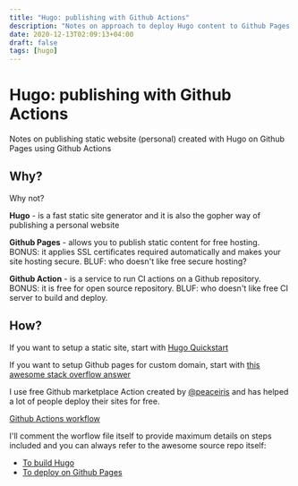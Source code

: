 ```yaml
---
title: "Hugo: publishing with Github Actions"
description: "Notes on approach to deploy Hugo content to Github Pages using Github Actions"
date: 2020-12-13T02:09:13+04:00
draft: false
tags: [hugo]
---
```


# Hugo: publishing with Github Actions

Notes on publishing static website (personal) created with Hugo on
Github Pages using Github Actions

## Why?

Why not?

**Hugo** - is a fast static site generator and it is also the gopher way of 
publishing a personal website

**Github Pages** - allows you to publish static content for free hosting. BONUS: it 
applies SSL certificates required automatically and makes your site hosting 
secure. BLUF: who doesn't like free secure hosting?

**Github Action** - is a service to run CI actions on a Github repository.
BONUS: it is free for open source repository. BLUF: who doesn't like free CI 
server to build and deploy.

## How?

If you want to setup a static site, start with [Hugo Quickstart](https://gohugo.io/getting-started/quick-start/)

If you want to setup Github pages for custom domain, start with 
[this awesome stack overflow answer](https://stackoverflow.com/a/9123911/10046768)

I use free Github marketplace Action created by [@peaceiris](https://github.com/peaceiris) and has helped a lot of people deploy their sites for free.

[Github Actions workflow](https://github.com/hrmnjt/sttp/blob/master/.github/workflows/main.yml)

I'll comment the worflow file itself to provide maximum details on steps 
included and you can always refer to the awesome source repo itself:
- [To build Hugo](https://github.com/peaceiris/actions-hugo)
- [To deploy on Github Pages](https://github.com/peaceiris/actions-gh-pages)
